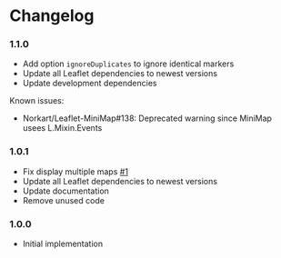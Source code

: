 # Changelog

### 1.1.0

* Add option `ignoreDuplicates` to ignore identical markers
* Update all Leaflet dependencies to newest versions
* Update development dependencies

Known issues:
* Norkart/Leaflet-MiniMap#138: Deprecated warning since MiniMap usees L.Mixin.Events

### 1.0.1

* Fix display multiple maps [#1](https://github.com/Xennis/awesome-cluster-map/issues/1)
* Update all Leaflet dependencies to newest versions
* Update documentation
* Remove unused code

### 1.0.0

* Initial implementation


